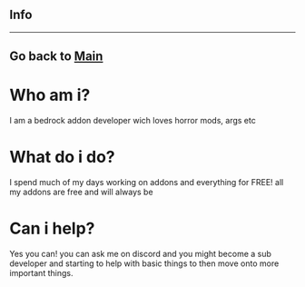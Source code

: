 ## Info
-----------
Go back to [Main](README.md)
-----------
# Who am i?
I am a bedrock addon developer wich loves horror mods, args etc

# What do i do?
I spend much of my days working on addons and everything for FREE!
all my addons are free and will always be

# Can i help?
Yes you can! you can ask me on discord and you might become a sub developer and starting to help with basic things to then move onto more important things.
